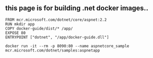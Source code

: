 ## this page is for building .net docker images..

```
FROM mcr.microsoft.com/dotnet/core/aspnet:2.2
RUN mkdir app
COPY docker-guide/dist/* /app/
EXPOSE 80
ENTRYPOINT ["dotnet", "/app/docker-guide.dll"]
```

```
docker run -it --rm -p 8090:80 --name aspnetcore_sample mcr.microsoft.com/dotnet/samples:aspnetapp
```
